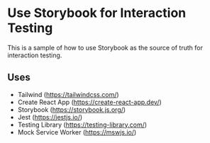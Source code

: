 # Use Storybook for Interaction Testing

This is a sample of how to use Storybook as the source of truth for interaction testing. 

## Uses

- Tailwind (https://tailwindcss.com/)
- Create React App (https://create-react-app.dev/)
- Storybook (https://storybook.js.org/)
- Jest (https://jestjs.io/)
- Testing Library (https://testing-library.com/)
- Mock Service Worker (https://mswjs.io/)
